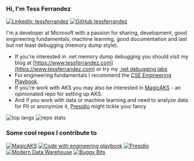 ### Hi, I'm Tess Ferrandez

[![Linkedin: tessferrandez](https://img.shields.io/badge/-tessferrandez-blue?style=flat-square&logo=Linkedin&logoColor=white&link=https://www.linkedin.com/in/omrimendels)](https://www.linkedin.com/in/tess-ferrandez-97845a5/)
[![GitHub tessferrandez](https://img.shields.io/github/followers/tessferrandez?label=follow&style=social)](https://github.com/tessferrandez)

I'm a developer at Microsoft with a passion for sharing, development, good engineering fundamentals, machine learning, good documentation and last but not least debugging (memory dump style).

- If you're interested in .net memory dump debugging you should visit my blog at [https://www.tessferrandez.com](https://www.tessferrandez.com) or try my [.net debugging labs](https://github.com/tessferrandez/buggybits)
- For engineering fundamentals I recommend the [CSE Engineering Playbook](https://microsoft.github.io/code-with-engineering-playbook/).
- If you're work with AKS you may also be interested in [MagicAKS](https://github.com/magicaks/magicaks) - an opinionated repo for setting up AKS. 
- And if you work with data or machine learning and need to analyze data for PII or anonymize it, [Presidio](https://github.com/microsoft/presidio) might tickle your fancy

![top langs](https://readme-stats-cfgj2cxdy.vercel.app/api/top-langs/?username=TessFerrandez&hide=jupyter%20notebook,html&theme=light)
![repo stats](https://github-readme-stats.vercel.app/api?username=tessferrandez&show_icons=true&theme=light&line_height=27)

### Some cool repos I contribute to

[![MagicAKS](https://github-readme-stats.vercel.app/api/pin/?username=magicaks&repo=magicaks&theme=light)](https://github.com/magicaks/magicaks)
[![Code with engineering playbook](https://github-readme-stats.vercel.app/api/pin/?username=microsoft&repo=code-with-engineering-playbook&theme=light)](https://github.com/microsoft/code-with-engineering-playbook)
[![Presidio](https://github-readme-stats.vercel.app/api/pin/?username=microsoft&repo=presidio&theme=light)](https://github.com/microsoft/presidio)
[![Modern Data Warehouse](https://github-readme-stats.vercel.app/api/pin/?username=Azure-Samples%repo=modern-data-warehouse-dataops&theme=light)](https://github.com/Azure-Samples/modern-data-warehouse-dataops)
[![Buggy Bits](https://github-readme-stats.vercel.app/api/pin/?username=tessferrandez&repo=buggybits&theme=light)](https://github.com/tessferrandez/buggybits)
